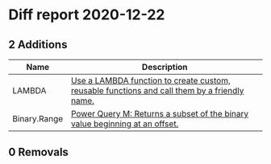 # Diff report 2020-12-22

## 2 Additions

| Name         | Description                                                                                                                                                                                     |
| ------------ | ----------------------------------------------------------------------------------------------------------------------------------------------------------------------------------------------- |
| LAMBDA       | [Use a LAMBDA function to create custom, reusable functions and call them by a friendly name.](https://support.microsoft.com/en-us/office/lambda-function-bd212d27-1cd1-4321-a34a-ccbf254b8b67) |
| Binary.Range | [Power Query M: Returns a subset of the binary value beginning at an offset.](https://docs.microsoft.com/en-us/powerquery-m/binary-range)                                                       |

## 0 Removals